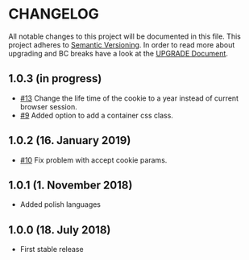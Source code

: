 # CHANGELOG

All notable changes to this project will be documented in this file. This project adheres to [Semantic Versioning](http://semver.org/).
In order to read more about upgrading and BC breaks have a look at the [UPGRADE Document](UPGRADE.md).

## 1.0.3 (in progress)

+ [#13](https://github.com/luyadev/luya-privacy/issues/13) Change the life time of the cookie to a year instead of current browser session.
+ [#9](https://github.com/luyadev/luya-privacy/issues/9) Added option to add a container css class.

## 1.0.2 (16. January 2019)

+ [#10](https://github.com/luyadev/luya-privacy/issues/10) Fix problem with accept cookie params.

## 1.0.1 (1. November 2018)

+ Added polish languages

## 1.0.0 (18. July 2018)

+ First stable release
